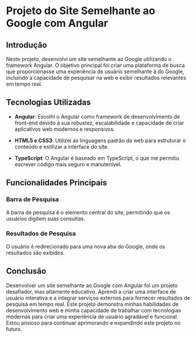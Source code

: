 # Projeto do Site Semelhante ao Google com Angular

## Introdução

Neste projeto, desenvolvi um site semelhante ao Google utilizando o framework Angular. O objetivo principal foi criar uma plataforma de busca que proporcionasse uma experiência de usuário semelhante à do Google, incluindo a capacidade de pesquisar na web e exibir resultados relevantes em tempo real.

## Tecnologias Utilizadas

- **Angular**: Escolhi o Angular como framework de desenvolvimento de front-end devido à sua robustez, escalabilidade e capacidade de criar aplicativos web modernos e responsivos.

- **HTML5 e CSS3**: Utilizei as linguagens padrão da web para estruturar o conteúdo e estilizar a interface do site.

- **TypeScript**: O Angular é baseado em TypeScript, o que me permitiu escrever código mais seguro e manutenível.

## Funcionalidades Principais

### Barra de Pesquisa

A barra de pesquisa é o elemento central do site, permitindo que os usuários digitem suas consultas.

### Resultados de Pesquisa

O usuário é redirecionado para uma nova aba do Google, onde os resultados são exibidos.

## Conclusão

Desenvolver um site semelhante ao Google com Angular foi um projeto desafiador, mas altamente educativo. Aprendi a criar uma interface de usuário interativa e a integrar serviços externos para fornecer resultados de pesquisa em tempo real. Este projeto demonstra minhas habilidades de desenvolvimento web e minha capacidade de trabalhar com tecnologias modernas para criar uma experiência de usuário agradável e funcional. Estou ansioso para continuar aprimorando e expandindo este projeto no futuro.
